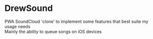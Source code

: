 # DrewSound

PWA SoundCloud 'clone' to implement some features that best suite my usage needs  
Mainly the ability to queue songs on iOS devices
